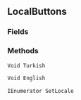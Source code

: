 ## LocalButtons
> 
### Fields

### Methods
```cs
Void Turkish
```
```cs
Void English
```
```cs
IEnumerator SetLocale
```

